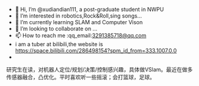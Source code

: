 - 👋 Hi, I’m @xudiandian111, a post-graduate student in NWPU
- 👀 I’m interested in robotics,Rock&Roll,sing songs...
- 🌱 I’m currently learning SLAM and Computer Vison
- 💞️ I’m looking to collaborate on ...
- 📫 How to reach me :qq_email:3291385718@qq.com
- i am a tuber at bilibili,the website is https://space.bilibili.com/286498154?spm_id_from=333.1007.0.0
- 

<!---
中文
--->
研究生在读，对机器人定位/规划/决策/控制感兴趣，具体做VSlam。最近在做多传感器融合，凸优化。平时喜欢听一些摇滚；会打篮球，足球。


